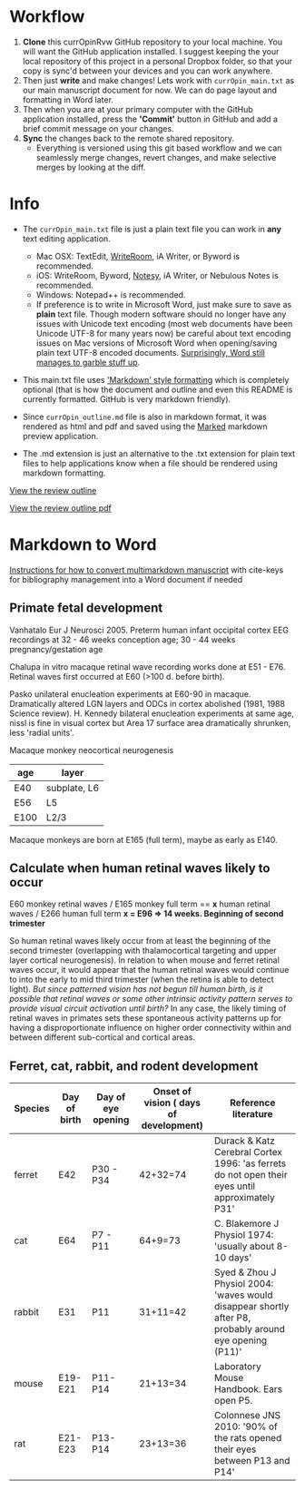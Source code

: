 # Workflow

1. **Clone** this currOpinRvw GitHub repository to your local machine. You will want the GitHub application installed. I suggest keeping the your local repository of this project in a personal Dropbox folder, so that your copy is sync'd between your devices and you can work anywhere. 
2. Then just **write** and make changes! Lets work with `currOpin_main.txt` as our main manuscript document for now. We can do page layout and formatting in Word later.
3. Then when you are at your primary computer with the GitHub application installed, press the **'Commit'** button in GitHub and add a brief commit message on your changes.
4. **Sync** the changes back to the remote shared repository. 
	* Everything is versioned using this git based workflow and we can seamlessly merge changes, revert changes, and make selective merges by looking at the diff. 


# Info
*  The `currOpin_main.txt` file is just a plain text file you can work in **any** text editing application. 
    * Mac OSX: TextEdit, [WriteRoom](http://www.hogbaysoftware.com/products/writeroom), iA Writer, or Byword is recommended. 
    * iOS: WriteRoom, Byword, [Notesy](http://notesy-app.com), iA Writer, or Nebulous Notes is recommended. 
    * Windows: Notepad++ is recommended.
    * If preference is to write in Microsoft Word, just make sure to save as **plain** text file. Though modern software should no longer have any issues with Unicode text encoding (most web documents have been Unicode UTF-8 for many years now) be careful about text encoding issues on Mac versions of Microsoft Word when opening/saving plain text UTF-8 encoded documents. [Surprisingly, Word still manages to garble stuff up](http://answers.microsoft.com/en-us/mac/forum/macoffice2011-macword/why-does-word-for-mac-always-mangle-unicode-text/ad95c7ab-ab56-45af-8a74-51d26f079d25).

* This main.txt file uses ['Markdown' style formatting](http://daringfireball.net/projects/markdown/syntax) which is completely optional (that is how the document and outline and even this README is currently formatted. GitHub is very markdown friendly).

* Since `currOpin_outline.md` file is also in markdown format, it was rendered as html and pdf and saved using the [Marked](http://markedapp.com) markdown preview application. 

* The .md extension is just an alternative to the .txt extension for plain text files to help applications know when a file should be rendered using markdown formatting.

[View the review outline](currOpin_outline.md)

[View the review outline pdf](currOpin_outline.pdf)


# Markdown to Word

[Instructions for how to convert multimarkdown manuscript](https://gist.github.com/ackman678/6391902) with cite-keys for bibliography management into a Word document if needed


## Primate fetal development

Vanhatalo Eur J Neurosci 2005. Preterm human infant occipital cortex EEG recordings at 32 - 46 weeks conception age; 30 - 44 weeks pregnancy/gestation age

Chalupa in vitro macaque retinal wave recording works done at E51 - E76.  Retinal waves first occurred at E60 (>100 d. before birth).

Pasko unilateral enucleation experiments at E60-90 in macaque. Dramatically altered LGN layers and ODCs in cortex abolished (1981, 1988 Science review).
H. Kennedy bilateral enucleation experiments at same age, nissl is fine in visual cortex but Area 17 surface area dramatically shrunken, less 'radial units'.

Macaque monkey neocortical neurogenesis

age  | layer       
---- | ----------  
E40  | subplate, L6
E56  | L5          
E100 | L2/3        

Macaque monkeys are born at E165 (full term), maybe as early as E140. 

## Calculate when human retinal waves likely to occur

E60 monkey retinal waves / E165 monkey full term == **x** human retinal waves / E266  human full term
**x = E96 => 14 weeks.  Beginning of second trimester**

So human retinal waves likely occur from at least the beginning of the second trimester (overlapping with thalamocortical targeting and upper layer cortical neurogenesis). In relation to when mouse and ferret retinal waves occur, it would appear that the human retinal waves would continue to into the early to mid third trimester (when the retina is able to detect light). *But since patterned vision has not begun till human birth, is it possible that retinal waves or some other intrinsic activity pattern serves to provide visual circuit activation until birth?*  In any case, the likely timing of retinal waves in primates sets these spontaneous activity patterns up for having a disproportionate influence on higher order connectivity within and between different sub-cortical and cortical areas. 


## Ferret, cat, rabbit, and rodent development

Species | Day of birth | Day of eye opening | Onset of vision ( days of development) | Reference literature                                                                                 
------- | ------------ | ------------------ | -------------------------------------- | ---------------------------------------------------------------------------------------------------  
ferret  | E42          | P30 - P34          | 42+32=74                               | Durack & Katz Cerebral Cortex  1996: 'as ferrets do not open their eyes until approximately P31'     
cat     | E64          | P7 - P11           | 64+9=73                                | C. Blakemore J Physiol 1974: 'usually about 8-10 days'                                               
rabbit  | E31          | P11                | 31+11=42                               | Syed & Zhou J Physiol 2004: 'waves would disappear shortly after P8, probably around eye opening (P11)'  
mouse   | E19-E21      | P11-P14            | 21+13=34                               | Laboratory Mouse Handbook. Ears open P5.                                                             
rat     | E21-E23      | P13-P14            | 23+13=36                               | Colonnese JNS 2010: '90% of the rats opened their eyes between P13 and P14'                          


